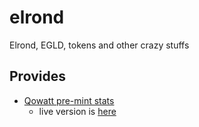 # elrond
Elrond, EGLD, tokens and other crazy stuffs

## Provides

* [Qowatt pre-mint stats](scripts/qwt_gen0.py)
  * live version is [here](https://replit.com/@jokeru/qwtgen0#main.py)
